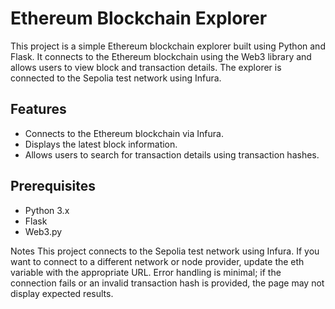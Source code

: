 # Ethereum Blockchain Explorer

This project is a simple Ethereum blockchain explorer built using Python and Flask. It connects to the Ethereum blockchain using the Web3 library and allows users to view block and transaction details. The explorer is connected to the Sepolia test network using Infura.

## Features

- Connects to the Ethereum blockchain via Infura.
- Displays the latest block information.
- Allows users to search for transaction details using transaction hashes.

## Prerequisites

- Python 3.x
- Flask
- Web3.py


Notes
This project connects to the Sepolia test network using Infura. If you want to connect to a different network or node provider, update the eth variable with the appropriate URL.
Error handling is minimal; if the connection fails or an invalid transaction hash is provided, the page may not display expected results.
